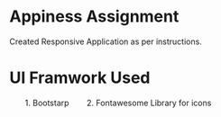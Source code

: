 # Appiness Assignment
 Created Responsive Application as per instructions.
 
# UI Framwork Used
&nbsp;&nbsp;&nbsp;&nbsp;&nbsp;&nbsp; 1. Bootstarp
&nbsp;&nbsp;&nbsp;&nbsp;&nbsp;&nbsp; 2. Fontawesome Library for icons
